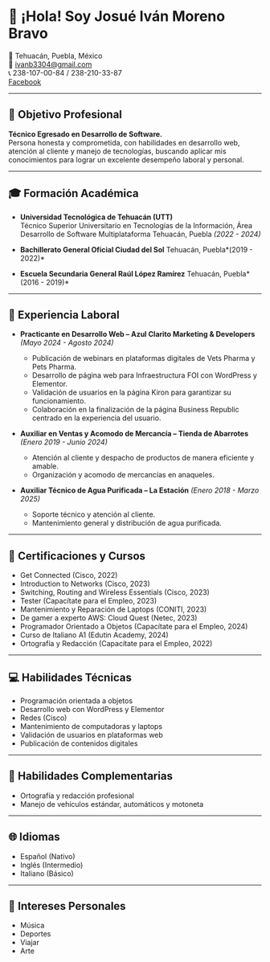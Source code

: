 # 👋 ¡Hola! Soy Josué Iván Moreno Bravo

📍 Tehuacán, Puebla, México  
📧 ivanb3304@gmail.com  
📞 238-107-00-84 / 238-210-33-87  
[Facebook](https://www.facebook.com/ivan.bravo.37004)  

---

## 🎯 Objetivo Profesional
**Técnico Egresado en Desarrollo de Software.**  
Persona honesta y comprometida, con habilidades en desarrollo web, atención al cliente y manejo de tecnologías, buscando aplicar mis conocimientos para lograr un excelente desempeño laboral y personal.

---

## 🎓 Formación Académica
- **Universidad Tecnológica de Tehuacán (UTT)**  
  Técnico Superior Universitario en Tecnologías de la Información, Área Desarrollo de Software Multiplataforma
  Tehuacán, Puebla *(2022 - 2024)*

- **Bachillerato General Oficial Ciudad del Sol**
  Tehuacán, Puebla*(2019 - 2022)*

- **Escuela Secundaria General Raúl López Ramírez**
  Tehuacán, Puebla*(2016 - 2019)*

---

## 💼 Experiencia Laboral
- **Practicante en Desarrollo Web – Azul Clarito Marketing & Developers** *(Mayo 2024 - Agosto 2024)*  
  - Publicación de webinars en plataformas digitales de Vets Pharma y Pets Pharma.
  - Desarrollo de página web para Infraestructura FOI con WordPress y Elementor.
  - Validación de usuarios en la página Kiron para garantizar su funcionamiento.
  - Colaboración en la finalización de la página Business Republic centrado en la experiencia del usuario.

- **Auxiliar en Ventas y Acomodo de Mercancía – Tienda de Abarrotes** *(Enero 2019 - Junio 2024)*  
  - Atención al cliente y despacho de productos de manera eficiente y amable.
  - Organización y acomodo de mercancías en anaqueles.

- **Auxiliar Técnico de Agua Purificada – La Estación** *(Enero 2018 - Marzo 2025)*  
  - Soporte técnico y atención al cliente.
  - Mantenimiento general y distribución de agua purificada.

---

## 🏅 Certificaciones y Cursos
- Get Connected (Cisco, 2022)
- Introduction to Networks (Cisco, 2023)
- Switching, Routing and Wireless Essentials (Cisco, 2023)
- Tester (Capacítate para el Empleo, 2023)
- Mantenimiento y Reparación de Laptops (CONITI, 2023)
- De gamer a experto AWS: Cloud Quest (Netec, 2023)
- Programador Orientado a Objetos (Capacítate para el Empleo, 2024)
- Curso de Italiano A1 (Edutin Academy, 2024)
- Ortografía y Redacción (Capacítate para el Empleo, 2022)

---

## 💻 Habilidades Técnicas
- Programación orientada a objetos
- Desarrollo web con WordPress y Elementor
- Redes (Cisco)
- Mantenimiento de computadoras y laptops
- Validación de usuarios en plataformas web
- Publicación de contenidos digitales

---

## 🧰 Habilidades Complementarias
- Ortografía y redacción profesional
- Manejo de vehículos estándar, automáticos y motoneta

---

## 🌐 Idiomas
- Español (Nativo)
- Inglés (Intermedio)
- Italiano (Básico)

---

## 🎨 Intereses Personales
- Música
- Deportes
- Viajar
- Arte
